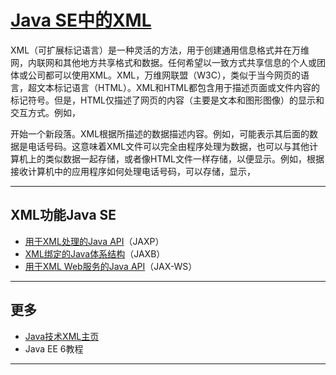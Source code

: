 #   [Java SE中的XML](https://docs.oracle.com/javase/8/docs/technotes/guides/xml/index.html)

XML（可扩展标记语言）是一种灵活的方法，用于创建通用信息格式并在万维网，内联网和其他地方共享格式和数据。任何希望以一致方式共享信息的个人或团体或公司都可以使用XML。XML，万维网联盟（W3C），类似于当今网页的语言，超文本标记语言（HTML）。XML和HTML都包含用于描述页面或文件内容的标记符号。但是，HTML仅描述了网页的内容（主要是文本和图形图像）的显示和交互方式。例如，<P>开始一个新段落。XML根据所描述的数据描述内容。例如，<PHONENUM>可能表示其后面的数据是电话号码。这意味着XML文件可以完全由程序处理为数据，也可以与其他计算机上的类似数据一起存储，或者像HTML文件一样存储，以便显示。例如，根据接收计算机中的应用程序如何处理电话号码，可以存储，显示，

----

##  XML功能Java SE
-   [用于XML处理的Java API](https://docs.oracle.com/javase/8/docs/technotes/guides/xml/jaxp/index.html)（JAXP）
-   [XML绑定的Java体系结构](https://docs.oracle.com/javase/8/docs/technotes/guides/xml/jaxb/index.html)（JAXB）
-   [用于XML Web服务的Java API](https://docs.oracle.com/javase/8/docs/technotes/guides/xml/jax-ws/index.html)（JAX-WS）

----
##  更多
-   [Java技术XML主页](https://www.oracle.com/technetwork/java/javase/tech/index-jsp-137636.html)
-   Java EE 6教程

----

